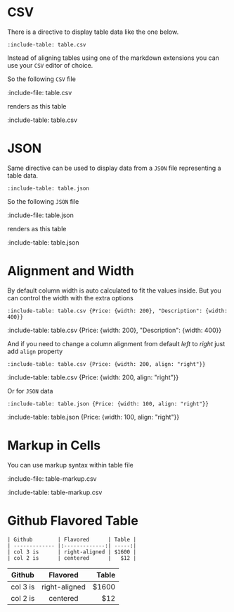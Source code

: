 # CSV

There is a directive to display table data like the one below. 

    :include-table: table.csv 
    
Instead of aligning tables using one of the markdown extensions you can use your `CSV` editor of choice.

So the following `CSV` file

:include-file: table.csv

renders as this table

:include-table: table.csv

# JSON

Same directive can be used to display data from a `JSON` file representing a table data.

    :include-table: table.json 

So the following `JSON` file

:include-file: table.json

renders as this table

:include-table: table.json

# Alignment and Width

By default column width is auto calculated to fit the values inside. 
But you can control the width with the extra options 

    :include-table: table.csv {Price: {width: 200}, "Description": {width: 400}}

:include-table: table.csv {Price: {width: 200}, "Description": {width: 400}}

And if you need to change a column alignment from default *left* to *right* just add `align` property
    
    :include-table: table.csv {Price: {width: 200, align: "right"}}

:include-table: table.csv {Price: {width: 200, align: "right"}}

Or for `JSON` data

    :include-table: table.json {Price: {width: 100, align: "right"}}

:include-table: table.json {Price: {width: 100, align: "right"}}

# Markup in Cells

You can use markup syntax within table file  

:include-file: table-markup.csv

:include-table: table-markup.csv 

# Github Flavored Table

    | Github        | Flavored      | Table |
    | ------------- |:-------------:| -----:|
    | col 3 is      | right-aligned | $1600 |
    | col 2 is      | centered      |   $12 |


| Github        | Flavored      | Table  |
| ------------- |:-------------:| -----:|
| col 3 is      | right-aligned | $1600 |
| col 2 is      | centered      |   $12 |


